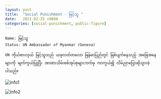 ```yaml
---
layout: post
title:  "Social Punishment - မြင့်သူ "
date:   2021-02-25 +0800
categories: [social-punishment, public-figure]
---
```

```
Name: မြင့်သူ
Status: UN Ambassador of Myanmar (Geneva)

UN ကိုယ်စားလှယ် မြင့်သူသည် ယခုလတ်တလော မြန်မာပြည်တွင် ဖြစ်ပျက်နေသည့် အခြေအနေများကို မျက်ကွယ်ပြုပြီး အာဏာသိမ်းစစ်အုပ်စုများဘက်မှ ကာကွယ်၍ လိမ်ညာပြောဆိုသွားခဲ့ပါသည်။
```
![info1](https://drive.google.com/uc?export=view&id=1LA3pijh9yeR8-Hdau1L02qTjWGD0ULb_)

![info2](https://drive.google.com/uc?export=view&id=11_zlhp41GSjQv54H8i8b23O1apIrKh9h)

